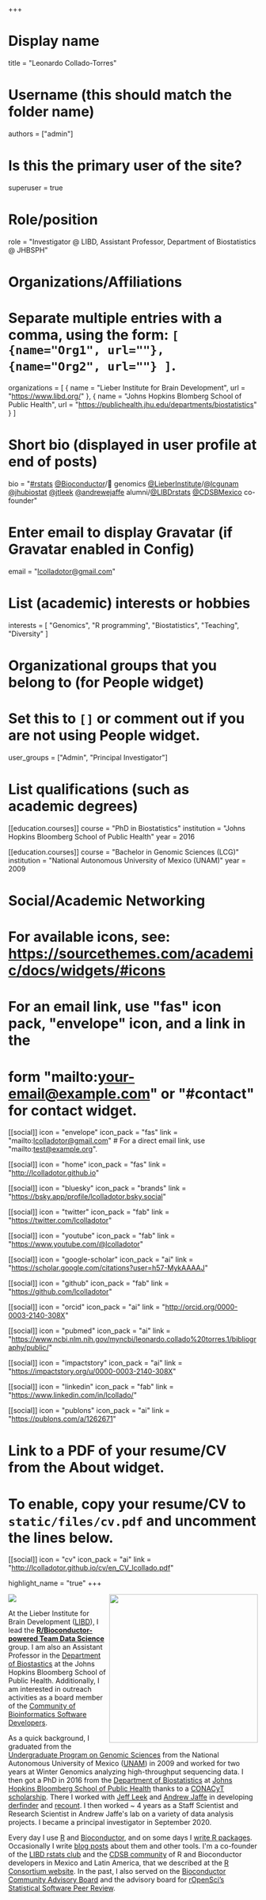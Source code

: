 +++
# Display name
title = "Leonardo Collado-Torres"

# Username (this should match the folder name)
authors = ["admin"]

# Is this the primary user of the site?
superuser = true

# Role/position
role = "Investigator @ LIBD, Assistant Professor, Department of Biostatistics @ JHBSPH"

# Organizations/Affiliations
#   Separate multiple entries with a comma, using the form: `[ {name="Org1", url=""}, {name="Org2", url=""} ]`.
organizations = [ { name = "Lieber Institute for Brain Development", url = "https://www.libd.org/" }, { name = "Johns Hopkins Blomberg School of Public Health", url = "https://publichealth.jhu.edu/departments/biostatistics" } ]

# Short bio (displayed in user profile at end of posts)
bio = "[#rstats](https://bsky.app/search?q=%23RStats) [@Bioconductor](https://bsky.app/profile/bioconductor.bsky.social)/🧠 genomics [@LieberInstitute](https://bsky.app/profile/lieberinstitute.bsky.social)/[@lcgunam](https://twitter.com/lcgunam) [@jhubiostat](https://bsky.app/profile/jhubiostat.bsky.social) [@jtleek](https://bsky.app/profile/jtleek.bsky.social) [@andrewejaffe](https://bsky.app/profile/aejaffe.bsky.social) alumni/[@LIBDrstats](https://bsky.app/profile/libdrstats.bsky.social) [@CDSBMexico](https://bsky.app/profile/cdsbmexico.bsky.social) co-founder"

# Enter email to display Gravatar (if Gravatar enabled in Config)
email = "lcolladotor@gmail.com"

# List (academic) interests or hobbies
interests = [
  "Genomics",
  "R programming",
  "Biostatistics",
  "Teaching",
  "Diversity"
]

# Organizational groups that you belong to (for People widget)
#   Set this to `[]` or comment out if you are not using People widget.
user_groups = ["Admin", "Principal Investigator"]

# List qualifications (such as academic degrees)
[[education.courses]]
  course = "PhD in Biostatistics"
  institution = "Johns Hopkins Bloomberg School of Public Health"
  year = 2016

[[education.courses]]
  course = "Bachelor in Genomic Sciences (LCG)"
  institution = "National Autonomous University of Mexico (UNAM)"
  year = 2009

# Social/Academic Networking
# For available icons, see: https://sourcethemes.com/academic/docs/widgets/#icons
#   For an email link, use "fas" icon pack, "envelope" icon, and a link in the
#   form "mailto:your-email@example.com" or "#contact" for contact widget.

[[social]]
  icon = "envelope"
  icon_pack = "fas"
  link = "mailto:lcolladotor@gmail.com"  # For a direct email link, use "mailto:test@example.org".

[[social]]
  icon = "home"
  icon_pack = "fas"
  link = "http://lcolladotor.github.io"

[[social]]
  icon = "bluesky"
  icon_pack = "brands"
  link = "https://bsky.app/profile/lcolladotor.bsky.social"

[[social]]
  icon = "twitter"
  icon_pack = "fab"
  link = "https://twitter.com/lcolladotor"
  
[[social]]
  icon = "youtube"
  icon_pack = "fab"
  link = "https://www.youtube.com/@lcolladotor"

[[social]]
  icon = "google-scholar"
  icon_pack = "ai"
  link = "https://scholar.google.com/citations?user=h57-MykAAAAJ"

[[social]]
  icon = "github"
  icon_pack = "fab"
  link = "https://github.com/lcolladotor"

[[social]]
  icon = "orcid"
  icon_pack = "ai"
  link = "http://orcid.org/0000-0003-2140-308X"
  
[[social]]
  icon = "pubmed"
  icon_pack = "ai"
  link = "https://www.ncbi.nlm.nih.gov/myncbi/leonardo.collado%20torres.1/bibliography/public/"

[[social]]
  icon = "impactstory"
  icon_pack = "ai"
  link = "https://impactstory.org/u/0000-0003-2140-308X"

[[social]]
    icon = "linkedin"
    icon_pack = "fab"
    link = "https://www.linkedin.com/in/lcollado/"

[[social]]
  icon = "publons"
  icon_pack = "ai"
  link = "https://publons.com/a/1262671"

# Link to a PDF of your resume/CV from the About widget.
# To enable, copy your resume/CV to `static/files/cv.pdf` and uncomment the lines below.
[[social]]
  icon = "cv"
  icon_pack = "ai"
  link = "http://lcolladotor.github.io/cv/en_CV_lcollado.pdf"

highlight_name = "true"
+++

<img src="/media/Leo_transparente.png" width="300px" align="right"/>

![](http://ghchart.rshah.org/DA2536/lcolladotor.svg)

At the Lieber Institute for Brain Development ([LIBD](https://www.libd.org/)), I lead the [**R/Bioconductor-powered Team Data Science**](https://lcolladotor.github.io/#about) group. I am also an Assistant Professor in the [Department of Biostastics](https://publichealth.jhu.edu/departments/biostatistics) at the Johns Hopkins Bloomberg School of Public Health. Additionally, I am interested in outreach activities as a board member of the [Community of Bioinformatics Software Developers](https://comunidadbioinfo.github.io/#people). 

As a quick background, I graduated from the [Undergraduate Program on Genomic Sciences](http://www.lcg.unam.mx/about) from the National Autonomous University of Mexico ([UNAM](http://unam.mx/)) in 2009 and worked for two years at Winter Genomics analyzing high-throughput sequencing data. I then got a PhD in 2016 from the [Department of Biostatistics](http://www.jhsph.edu/departments/biostatistics/) at [Johns Hopkins Bloomberg School of Public Health](http://www.jhsph.edu/) thanks to a [CONACyT scholarship](http://www.conacyt.gob.mx/). There I worked with [Jeff Leek](http://jtleek.com/) and [Andrew Jaffe](http://aejaffe.com/) in developing [derfinder](http://bioconductor.org/packages/derfinder) and [recount](http://bioconductor.org/packages/recount). I then worked ~ 4 years as a Staff Scientist and Research Scientist in Andrew Jaffe's lab on a variety of data analysis projects. I became a principal investigator in September 2020.

Every day I use [R](http://cran.r-project.org/) and [Bioconductor](http://www.bioconductor.org/), and on some days I [write R packages](https://lcolladotor.github.io/pkgs/). Occasionally I write [blog posts](http://lcolladotor.github.io/#blog) about them and other tools. I'm a co-founder of the [LIBD rstats club](http://LieberInstitute.github.io/rstatsclub/) and the [CDSB community](https://comunidadbioinfo.github.io) of R and Bioconductor developers in Mexico and Latin America, that we described at the [R Consortium website](https://www.r-consortium.org/blog/2020/03/18/cdsb-diversity-and-outreach-hotspot-in-mexico). In the past, I also served on the [Bioconductor Community Advisory Board](http://bioconductor.org/about/community-advisory-board/) and the advisory board for [rOpenSci’s Statistical Software Peer Review](https://ropensci.org/stat-software-review/).

<script src="https://cdn.jsdelivr.net/npm/bsky-embed/dist/bsky-embed.es.js" async></script>
<bsky-embed username="lcolladotor.bsky.social" mode="" limit="2">
</bsky-embed>
